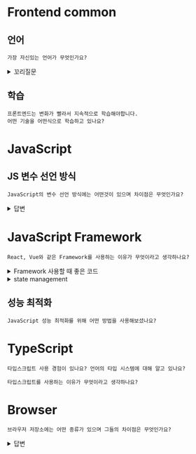 # Frontend common

## 언어

```text
가장 자신있는 언어가 무엇인가요?
```

<details>
<summary>꼬리질문</summary>

#### JavaScript가 아닌 경우

```text
프론트엔드 개발자를 희망하는데 자신있는 언어가 JS가 아닌 이유는 무엇인가요?
```

</details>

## 학습

```text
프론트엔드는 변화가 빨라서 지속적으로 학습해야합니다.
어떤 기술을 어떤식으로 학습하고 있나요?
```

# JavaScript

## JS 변수 선언 방식

```text
JavaScript의 변수 선언 방식에는 어떤것이 있으며 차이점은 무엇인가요?
```

<details>
<summary>답변</summary>

### var

- 중복 선언 가능
- 재선언, 재할당 가능으로 인해 문제 변수 위치 파악이 힘들다는 단점이 있음.
- 해결을 위해 ES6부터 let, const 도입

### let

- 중복 선언 불가, 재할당 가능

### const

- 불변(immutable)
- 재선언, 재할당 불가

</details>

# JavaScript Framework

```text
React, Vue와 같은 Framework를 사용하는 이유가 무엇이라고 생각하나요?
```

<details>
<summary>Framework 사용할 때 좋은 코드</summary>

```text
해당 기술을 사용할 때 만들 수 있는 좋은 코드란 무엇이라고 생각하나요?
```

```text
방금 말한 내용을 본인의 프로젝트에 어떤식으로 적용하였나요?
```

</details>

<details>
<summary>state management</summary>

#### state management

```text
상태관리 라이브러리를 사용하는 이유는 무엇인가요?
```

```text
어떤 기술을 사용하여 (어떤 방식으로) state를 관리해보셨나요?
```

</details>



## 성능 최적화

```text
JavaScript 성능 최적화를 위해 어떤 방법을 사용해보셨나요?
```

# TypeScript

```text
타입스크립트 사용 경험이 있나요? 언어의 타입 시스템에 대해 알고 있나요? 
```

```text
타입스크립트를 사용하는 이유가 무엇이라고 생각하나요?
```


# Browser

```text
브라우저 저장소에는 어떤 종류가 있으며 그들의 차이점은 무엇인가요?
```

<details>
<summary>답변</summary>

### LocalStorage

- 로컬 스토리지는 저장한 데이터를 지우지 않는 이상 영구적으로 보관이 가능합니다. 도메인마다 별도로 로컬 스토리지가 생성됩니다.
- 최대 크기: 5MB
- 사용 예시: 아이디 저장, 다크모드 저장

### SessionStorage

- 세션 종료 시 클라이언트에 대한 정보가 삭제됩니다.
- 최대 크기: 5MB
- 사용 예시: 입력 폼 정보, 비로그인 장바구니

### 쿠키(Cookie)

- 웹 사이트에서 쿠키를 설정하면, 모든 웹 요청에는 쿠키 정보가 포함됩니다. => 서버 부담 증가
- 최대 크기: 4KB
- 사용 예시: 로그인 토큰, 회원 정보

</details>